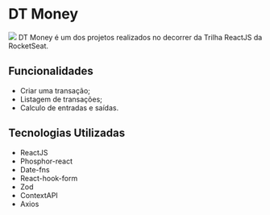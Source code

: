 # DT Money
<img src="https://i.imgur.com/LGEXSHe.gif">
DT Money é um dos projetos realizados no decorrer da Trilha ReactJS da RocketSeat.

## Funcionalidades
- Criar uma transação;
- Listagem de transações;
- Calculo de entradas e saídas.

## Tecnologias Utilizadas
- ReactJS
- Phosphor-react
- Date-fns
- React-hook-form
- Zod
- ContextAPI
- Axios
